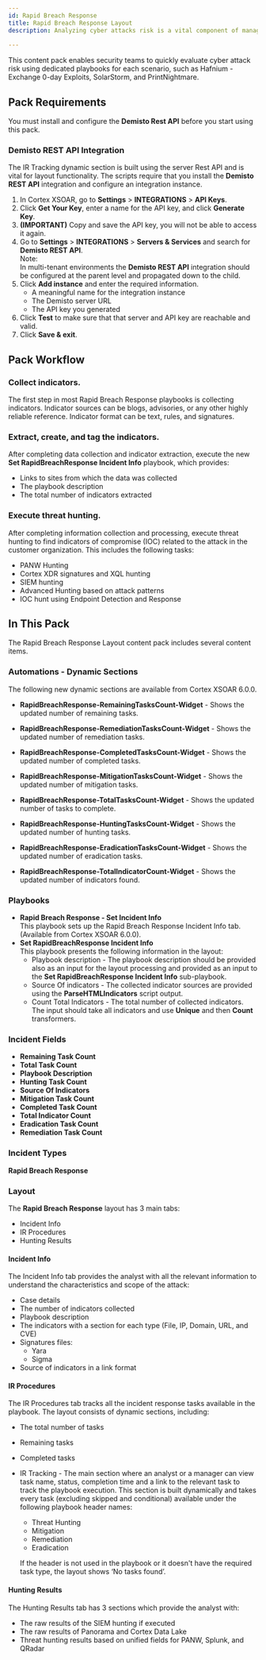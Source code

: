 ```yaml
---
id: Rapid Breach Response
title: Rapid Breach Response Layout
description: Analyzing cyber attacks risk is a vital component of managing and remediating security events. The Rapid Breach Response Layout content pack enables security teams to automate and streamline cyber attacks risk analysis with dedicated playbooks for each scenario.
 
---
```

This content pack enables security teams to quickly evaluate cyber attack risk using dedicated playbooks for each scenario, such as Hafnium - Exchange 0-day Exploits, SolarStorm, and PrintNightmare.

## Pack Requirements
You must install and configure the **Demisto Rest API** before you start using this pack.

### Demisto REST API Integration
The IR Tracking dynamic section is built using the server Rest API and is vital for layout functionality. The scripts require that you install the **Demisto REST API** integration and configure an integration instance.

1. In Cortex XSOAR, go to **Settings** > **INTEGRATIONS** > **API Keys**.
2. Click **Get Your Key**, enter a name for the API key, and click **Generate Key**.
3. **(IMPORTANT)** Copy and save the API key, you will not be able to access it again.
4. Go to **Settings** > **INTEGRATIONS** > **Servers & Services** and search for **Demisto REST API**.<br/>
    Note: <br/>
    In multi-tenant environments the **Demisto REST API** integration should be configured at the parent level and propagated down to the child.
5. Click **Add instance** and enter the required information.
    - A meaningful name for the integration instance
    - The Demisto server URL
    - The API key you generated
7. Click **Test** to make sure that that server and API key are reachable and valid.
8. Click **Save & exit**.

## Pack Workflow
### Collect indicators.
The first step in most Rapid Breach Response playbooks is collecting indicators. Indicator sources can be blogs, advisories, or any other highly reliable reference. Indicator format can be text, rules, and signatures.
### Extract, create, and tag the indicators.
After completing data collection and indicator extraction, execute the new **Set RapidBreachResponse Incident Info** playbook, which provides:
- Links to sites from which the data was collected
- The playbook description
- The total number of indicators extracted
### Execute threat hunting.
After completing information collection and processing, execute threat hunting to find indicators of compromise (IOC) related to the attack in the customer organization. This includes the following tasks:
- PANW Hunting
- Cortex XDR signatures and XQL hunting
- SIEM hunting
- Advanced Hunting based on attack patterns
- IOC hunt using Endpoint Detection and Response


## In This Pack
The Rapid Breach Response Layout content pack includes several content items.

### Automations - Dynamic Sections
The following new dynamic sections are available from Cortex XSOAR 6.0.0.

- **RapidBreachResponse-RemainingTasksCount-Widget** - Shows the updated number of remaining tasks. 
 
- **RapidBreachResponse-RemediationTasksCount-Widget** - Shows the updated number of remediation tasks.
 
- **RapidBreachResponse-CompletedTasksCount-Widget** - Shows the updated number of completed tasks.
 
- **RapidBreachResponse-MitigationTasksCount-Widget** - Shows the updated number of mitigation tasks.
 
- **RapidBreachResponse-TotalTasksCount-Widget** - Shows the updated number of tasks to complete.
 
- **RapidBreachResponse-HuntingTasksCount-Widget** - Shows the updated number of hunting tasks.
 
- **RapidBreachResponse-EradicationTasksCount-Widget** - Shows the updated number of eradication tasks.
 
- **RapidBreachResponse-TotalIndicatorCount-Widget** - Shows the updated number of indicators found.

### Playbooks
- **Rapid Breach Response - Set Incident Info**<br/>
    This playbook sets up the Rapid Breach Response Incident Info tab. (Available from Cortex XSOAR 6.0.0).
- **Set RapidBreachResponse Incident Info**<br/>
    This playbook presents the following information in the layout:
    - Playbook description - The playbook description should be provided also as an input for the layout processing and provided as an input to the **Set RapidBreachResponse Incident Info** sub-playbook.
    - Source Of indicators - The collected indicator sources are provided using the **ParseHTMLIndicators** script output.
    - Count Total Indicators - The total number of collected indicators. The input should take all indicators and use **Unique** and then **Count** transformers.


### Incident Fields

- **Remaining Task Count**
- **Total Task Count**
- **Playbook Description**
- **Hunting Task Count**
- **Source Of Indicators**
- **Mitigation Task Count**
- **Completed Task Count**
- **Total Indicator Count**
- **Eradication Task Count**
- **Remediation Task Count**

### Incident Types
**Rapid Breach Response**

### Layout

The **Rapid Breach Response** layout has 3 main tabs:
- Incident Info
- IR Procedures
- Hunting Results

#### Incident Info

The Incident Info tab provides the analyst with all the relevant information to understand the characteristics and scope of the attack:
- Case details
- The number of indicators collected
- Playbook description
- The indicators with a section for each type (File, IP, Domain, URL, and CVE)
- Signatures files:
    - Yara
    - Sigma
- Source of indicators in a link format


#### IR Procedures

The IR Procedures tab tracks all the incident response tasks available in the playbook.
The layout consists of dynamic sections, including:
- The total number of tasks
- Remaining tasks
- Completed tasks
- IR Tracking - The main section where an analyst or a manager can view task name, status, completion time and a link to the relevant task to track the playbook execution. This section is built dynamically and takes every task (excluding skipped and conditional) available under the following playbook header names:
    - Threat Hunting
    - Mitigation
    - Remediation
    - Eradication

    If the header is not used in the playbook or it doesn't have the required task type, the layout shows ‘No tasks found’.

#### Hunting Results

The Hunting Results tab has 3 sections which provide the analyst with:
- The raw results of the SIEM hunting if executed
- The raw results of Panorama and Cortex Data Lake
- Threat hunting results based on unified fields for PANW, Splunk, and QRadar
